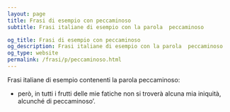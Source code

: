```yaml
---
layout: page
title: Frasi di esempio con peccaminoso 
subtitle: Frasi italiane di esempio con la parola  peccaminoso

og_title: Frasi di esempio con peccaminoso 
og_description: Frasi italiane di esempio con la parola  peccaminoso
og_type: website
permalink: /frasi/p/peccaminoso.html
---
```


Frasi italiane di esempio contenenti la parola peccaminoso:


- però, in tutti i frutti delle mie fatiche non si troverà alcuna mia iniquità, alcunché di peccaminoso’.
